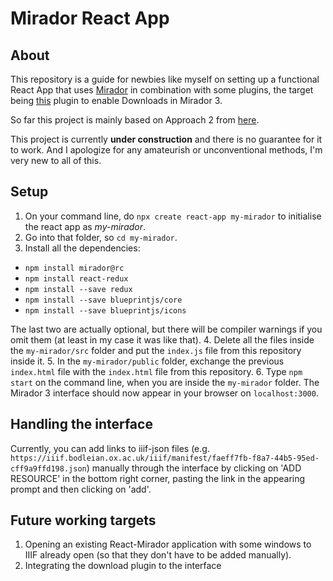 # Mirador React App
## About
This repository is a guide for newbies like myself on setting up a functional React App that uses [Mirador](https://github.com/ProjectMirador/mirador) in combination with some plugins, the target being
[this](https://github.com/ProjectMirador/mirador-dl-plugin) plugin to enable Downloads in Mirador 3.  

So far this project is mainly based on Approach 2 from [here](https://github.com/ProjectMirador/mirador/wiki/M3-Embedding-in-Another-Environment).  

This project is currently **under construction** and there is no guarantee for it to work. And I apologize for any amateurish or unconventional methods, I'm very new to all of this.
## Setup
1. On your command line, do `npx create react-app my-mirador` to initialise the react app as _my-mirador_.
2. Go into that folder, so `cd my-mirador`.
3. Install all the dependencies:
  * `npm install mirador@rc`
  * `npm install react-redux`
  * `npm install --save redux`
  * `npm install --save blueprintjs/core`
  * `npm install --save blueprintjs/icons`
  
 The last two are actually optional, but there will be compiler warnings if you omit them (at least in my case it was like that).
4. Delete all the files inside the `my-mirador/src` folder and put the `index.js` file from this repository inside it.
5. In the `my-mirador/public` folder, exchange the previous `index.html` file with the `index.html` file from this repository.
6. Type `npm start` on the command line, when you are inside the `my-mirador` folder.
The Mirador 3 interface should now appear in your browser on `localhost:3000`.
## Handling the interface
Currently, you can add links to iiif-json files (e.g. `https://iiif.bodleian.ox.ac.uk/iiif/manifest/faeff7fb-f8a7-44b5-95ed-cff9a9ffd198.json`) manually through the interface by clicking on 
'ADD RESOURCE' in the bottom right corner, pasting the link in the appearing prompt and then clicking on 'add'.
## Future working targets
1. Opening an existing React-Mirador application with some windows to IIIF already open (so that they don't have to be added manually).
2. Integrating the download plugin to the interface

 
